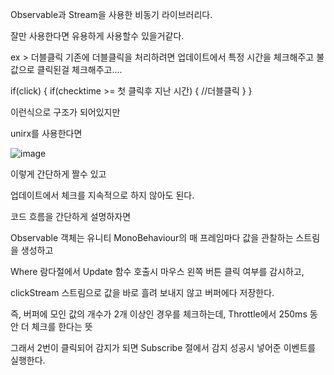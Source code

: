 Observable과 Stream을 사용한 비동기 라이브러리다.

잘만 사용한다면 유용하게 사용할수 있을거같다.

ex > 더블클릭
기존에 더블클릭을 처리하려면 업데이트에서 
특정 시간을 체크해주고 불값으로 클릭된걸 체크해주고....

if(click)
{
  if(checktime >= 첫 클릭후 지난 시간)
  {
    //더블클릭
  }
}

이런식으로 구조가 되어있지만

 unirx를 사용한다면

 ![image](https://github.com/yoodonghoon/Memory/assets/145320150/59118351-4017-47cd-8d9a-0b66ea831721)

이렇게 간단하게 짤수 있고

업데이트에서 체크를 지속적으로 하지 않아도 된다.

코드 흐름을 간단하게 설명하자면

Observable 객체는 유니티 MonoBehaviour의 매 프레임마다 값을 관찰하는 스트림을 생성하고

Where 람다절에서 Update 함수 호출시 마우스 왼쪽 버튼 클릭 여부를 감시하고, 

clickStream 스트림으로 값을 바로 흘려 보내지 않고 버퍼에다 저장한다. 

즉, 버퍼에 모인 값의 개수가 2개 이상인 경우를 체크하는데, Throttle에서 250ms 동안 더 체크를 한다는 뜻

그래서 2번이 클릭되어 감지가 되면 Subscribe 절에서 감지 성공시 넣어준 이벤트를 실행한다.
